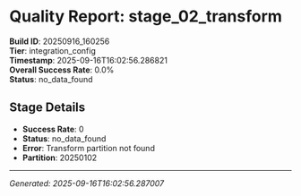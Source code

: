 # Quality Report: stage_02_transform

**Build ID**: 20250916_160256  
**Tier**: integration_config  
**Timestamp**: 2025-09-16T16:02:56.286821  
**Overall Success Rate**: 0.0%  
**Status**: no_data_found

## Stage Details

- **Success Rate**: 0
- **Status**: no_data_found
- **Error**: Transform partition not found
- **Partition**: 20250102

---
*Generated: 2025-09-16T16:02:56.287007*

